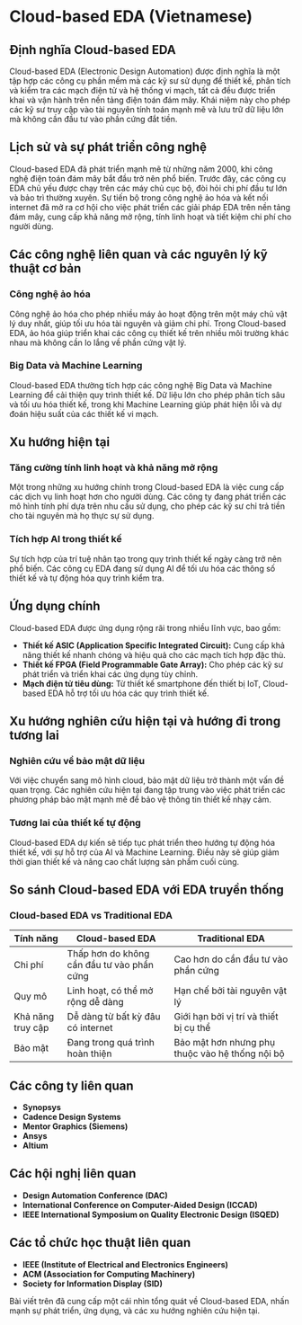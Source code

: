 # Cloud-based EDA (Vietnamese)

## Định nghĩa Cloud-based EDA

Cloud-based EDA (Electronic Design Automation) được định nghĩa là một tập hợp các công cụ phần mềm mà các kỹ sư sử dụng để thiết kế, phân tích và kiểm tra các mạch điện tử và hệ thống vi mạch, tất cả đều được triển khai và vận hành trên nền tảng điện toán đám mây. Khái niệm này cho phép các kỹ sư truy cập vào tài nguyên tính toán mạnh mẽ và lưu trữ dữ liệu lớn mà không cần đầu tư vào phần cứng đắt tiền.

## Lịch sử và sự phát triển công nghệ

Cloud-based EDA đã phát triển mạnh mẽ từ những năm 2000, khi công nghệ điện toán đám mây bắt đầu trở nên phổ biến. Trước đây, các công cụ EDA chủ yếu được chạy trên các máy chủ cục bộ, đòi hỏi chi phí đầu tư lớn và bảo trì thường xuyên. Sự tiến bộ trong công nghệ ảo hóa và kết nối internet đã mở ra cơ hội cho việc phát triển các giải pháp EDA trên nền tảng đám mây, cung cấp khả năng mở rộng, tính linh hoạt và tiết kiệm chi phí cho người dùng.

## Các công nghệ liên quan và các nguyên lý kỹ thuật cơ bản

### Công nghệ ảo hóa

Công nghệ ảo hóa cho phép nhiều máy ảo hoạt động trên một máy chủ vật lý duy nhất, giúp tối ưu hóa tài nguyên và giảm chi phí. Trong Cloud-based EDA, ảo hóa giúp triển khai các công cụ thiết kế trên nhiều môi trường khác nhau mà không cần lo lắng về phần cứng vật lý.

### Big Data và Machine Learning

Cloud-based EDA thường tích hợp các công nghệ Big Data và Machine Learning để cải thiện quy trình thiết kế. Dữ liệu lớn cho phép phân tích sâu và tối ưu hóa thiết kế, trong khi Machine Learning giúp phát hiện lỗi và dự đoán hiệu suất của các thiết kế vi mạch.

## Xu hướng hiện tại

### Tăng cường tính linh hoạt và khả năng mở rộng

Một trong những xu hướng chính trong Cloud-based EDA là việc cung cấp các dịch vụ linh hoạt hơn cho người dùng. Các công ty đang phát triển các mô hình tính phí dựa trên nhu cầu sử dụng, cho phép các kỹ sư chỉ trả tiền cho tài nguyên mà họ thực sự sử dụng.

### Tích hợp AI trong thiết kế

Sự tích hợp của trí tuệ nhân tạo trong quy trình thiết kế ngày càng trở nên phổ biến. Các công cụ EDA đang sử dụng AI để tối ưu hóa các thông số thiết kế và tự động hóa quy trình kiểm tra.

## Ứng dụng chính

Cloud-based EDA được ứng dụng rộng rãi trong nhiều lĩnh vực, bao gồm:

- **Thiết kế ASIC (Application Specific Integrated Circuit):** Cung cấp khả năng thiết kế nhanh chóng và hiệu quả cho các mạch tích hợp đặc thù.
- **Thiết kế FPGA (Field Programmable Gate Array):** Cho phép các kỹ sư phát triển và triển khai các ứng dụng tùy chỉnh.
- **Mạch điện tử tiêu dùng:** Từ thiết kế smartphone đến thiết bị IoT, Cloud-based EDA hỗ trợ tối ưu hóa các quy trình thiết kế.

## Xu hướng nghiên cứu hiện tại và hướng đi trong tương lai

### Nghiên cứu về bảo mật dữ liệu

Với việc chuyển sang mô hình cloud, bảo mật dữ liệu trở thành một vấn đề quan trọng. Các nghiên cứu hiện tại đang tập trung vào việc phát triển các phương pháp bảo mật mạnh mẽ để bảo vệ thông tin thiết kế nhạy cảm.

### Tương lai của thiết kế tự động

Cloud-based EDA dự kiến sẽ tiếp tục phát triển theo hướng tự động hóa thiết kế, với sự hỗ trợ của AI và Machine Learning. Điều này sẽ giúp giảm thời gian thiết kế và nâng cao chất lượng sản phẩm cuối cùng.

## So sánh Cloud-based EDA với EDA truyền thống

### Cloud-based EDA vs Traditional EDA

| Tính năng                  | Cloud-based EDA                            | Traditional EDA                          |
|---------------------------|-------------------------------------------|-----------------------------------------|
| Chi phí                   | Thấp hơn do không cần đầu tư vào phần cứng | Cao hơn do cần đầu tư vào phần cứng   |
| Quy mô                    | Linh hoạt, có thể mở rộng dễ dàng        | Hạn chế bởi tài nguyên vật lý          |
| Khả năng truy cập         | Dễ dàng từ bất kỳ đâu có internet        | Giới hạn bởi vị trí và thiết bị cụ thể |
| Bảo mật                   | Đang trong quá trình hoàn thiện           | Bảo mật hơn nhưng phụ thuộc vào hệ thống nội bộ |

## Các công ty liên quan

- **Synopsys**
- **Cadence Design Systems**
- **Mentor Graphics (Siemens)**
- **Ansys**
- **Altium**

## Các hội nghị liên quan

- **Design Automation Conference (DAC)**
- **International Conference on Computer-Aided Design (ICCAD)**
- **IEEE International Symposium on Quality Electronic Design (ISQED)**

## Các tổ chức học thuật liên quan

- **IEEE (Institute of Electrical and Electronics Engineers)**
- **ACM (Association for Computing Machinery)**
- **Society for Information Display (SID)**

Bài viết trên đã cung cấp một cái nhìn tổng quát về Cloud-based EDA, nhấn mạnh sự phát triển, ứng dụng, và các xu hướng nghiên cứu hiện tại.